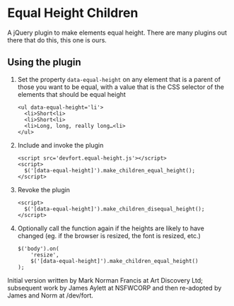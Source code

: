Equal Height Children
=====================

A jQuery plugin to make elements equal height. There are many plugins out there
that do this, this one is ours.

Using the plugin
----------------

1.  Set the property `data-equal-height` on any element that is a parent
    of those you want to be equal, with a value that is the CSS selector
    of the elements that should be equal height
    
        <ul data-equal-height='li'>
          <li>Short<li>
          <li>Short<li>
          <li>Long, long, really long…<li>
        </ul>

1.  Include and invoke the plugin

        <script src='devfort.equal-height.js'></script>
        <script>
          $('[data-equal-height]').make_children_equal_height();
        </script>

1.  Revoke the plugin

        <script>
          $('[data-equal-height]').make_children_disequal_height();
        </script>

1.  Optionally call the function again if the heights are likely to have
    changed (eg. if the browser is resized, the font is resized, etc.)
    
        $('body').on(
            'resize',
            $('[data-equal-height]').make_children_equal_height()
        );

Initial version written by Mark Norman Francis at Art Discovery Ltd; subsequent
work by James Aylett at NSFWCORP and then re-adopted by James and Norm at /dev/fort.
